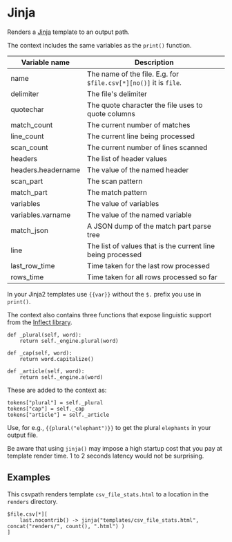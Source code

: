 
# Jinja

Renders a <a href='https://palletsprojects.com/p/jinja/'>Jinja</a> template to an output path.

The context includes the same variables as the `print()` function.

| Variable name     | Description                                                           |
|-------------------|-----------------------------------------------------------------------|
|name               | The name of the file. E.g. for `$file.csv[*][no()]` it is `file`.     |
|delimiter          | The file's delimiter                                                  |
|quotechar          | The quote character the file uses to quote columns                    |
|match_count        | The current number of matches                                         |
|line_count         | The current line being processed                                      |
|scan_count         | The current number of lines scanned                                   |
|headers            | The list of header values                                             |
|headers.headername | The value of the named header                                         |
|scan_part          | The scan pattern                                                      |
|match_part         | The match pattern                                                     |
|variables          | The value of variables                                                |
|variables.varname  | The value of the named variable                                       |
|match_json         | A JSON dump of the match part parse tree                              |
|line               | The list of values that is the current line being processed           |
|last_row_time      | Time taken for the last row processed                                 |
|rows_time          | Time taken for all rows processed so far                              |

In your Jinja2 templates use `{{var}}` without the `$.` prefix you use in `print()`.

The context also contains three functions that expose linguistic support from the <a href='https://pypi.org/project/inflect/'>Inflect library</a>.

    def _plural(self, word):
        return self._engine.plural(word)

    def _cap(self, word):
        return word.capitalize()

    def _article(self, word):
        return self._engine.a(word)

These are added to the context as:

    tokens["plural"] = self._plural
    tokens["cap"] = self._cap
    tokens["article"] = self._article


Use, for e.g., `{{plural("elephant")}}` to get the plural `elephants` in your output file.

Be aware that using `jinja()` may impose a high startup cost that you pay at template render time. 1 to 2 seconds latency would not be surprising.

## Examples

This csvpath renders template `csv_file_stats.html` to a location in the `renders` directory.

    $file.csv[*][
        last.nocontrib() -> jinja("templates/csv_file_stats.html", concat("renders/", count(), ".html") )
    ]



